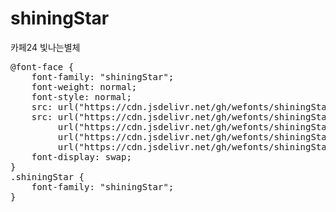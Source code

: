 # shiningStar
카페24 빛나는별체

<pre>
@font-face {
    font-family: "shiningStar";
    font-weight: normal;
    font-style: normal;
    src: url("https://cdn.jsdelivr.net/gh/wefonts/shiningStar/shiningStar.eot");
    src: url("https://cdn.jsdelivr.net/gh/wefonts/shiningStar/shiningStar.eot?#iefix") format("embedded-opentype"),
         url("https://cdn.jsdelivr.net/gh/wefonts/shiningStar/shiningStar.woff2") format("woff2"),
         url("https://cdn.jsdelivr.net/gh/wefonts/shiningStar/shiningStar.woff") format("woff"),
         url("https://cdn.jsdelivr.net/gh/wefonts/shiningStar/shiningStar.ttf") format("truetype");
    font-display: swap;
} 
.shiningStar {
    font-family: "shiningStar";
}
</pre>
